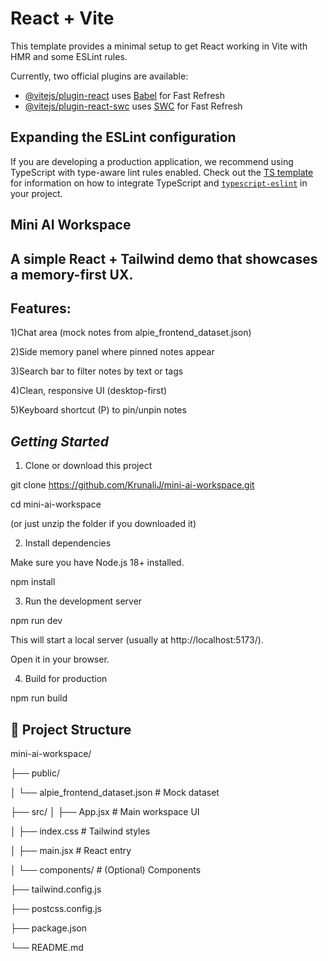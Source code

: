 # React + Vite

This template provides a minimal setup to get React working in Vite with HMR and some ESLint rules.

Currently, two official plugins are available:

- [@vitejs/plugin-react](https://github.com/vitejs/vite-plugin-react/blob/main/packages/plugin-react) uses [Babel](https://babeljs.io/) for Fast Refresh
- [@vitejs/plugin-react-swc](https://github.com/vitejs/vite-plugin-react/blob/main/packages/plugin-react-swc) uses [SWC](https://swc.rs/) for Fast Refresh

## Expanding the ESLint configuration

If you are developing a production application, we recommend using TypeScript with type-aware lint rules enabled. Check out the [TS template](https://github.com/vitejs/vite/tree/main/packages/create-vite/template-react-ts) for information on how to integrate TypeScript and [`typescript-eslint`](https://typescript-eslint.io) in your project.


 ## Mini AI Workspace
 
## A simple React + Tailwind demo that showcases a memory-first UX.

## Features:

1)Chat area (mock notes from alpie_frontend_dataset.json)

2)Side memory panel where pinned notes appear

3)Search bar to filter notes by text or tags

4)Clean, responsive UI (desktop-first)

5)Keyboard shortcut (P) to pin/unpin notes

## *Getting Started*
1. Clone or download this project

git clone https://github.com/KrunaliJ/mini-ai-workspace.git

cd mini-ai-workspace

(or just unzip the folder if you downloaded it)

2. Install dependencies
   
Make sure you have Node.js 18+ installed.

npm install

3. Run the development server

npm run dev

This will start a local server (usually at http://localhost:5173/).

Open it in your browser.

4. Build for production

npm run build

## 📂 Project Structure

mini-ai-workspace/

├── public/

│   └── alpie_frontend_dataset.json   # Mock dataset

├── src/
│   ├── App.jsx                       # Main workspace UI

│   ├── index.css                     # Tailwind styles

│   ├── main.jsx                      # React entry

│   └── components/                   # (Optional) Components

├── tailwind.config.js

├── postcss.config.js

├── package.json

└── README.md
